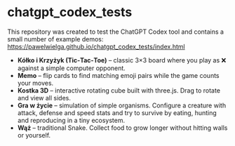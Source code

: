 # chatgpt_codex_tests

This repository was created to test the ChatGPT Codex tool and contains a small number of example demos:
https://pawelwielga.github.io/chatgpt_codex_tests/index.html

* **Kółko i Krzyżyk (Tic‑Tac‑Toe)** – classic 3×3 board where you play as ❌ against a simple computer opponent.
* **Memo** – flip cards to find matching emoji pairs while the game counts your moves.
* **Kostka 3D** – interactive rotating cube built with three.js. Drag to rotate and view all sides.
* **Gra w życie** – simulation of simple organisms. Configure a creature with attack, defense and speed stats and try to survive by eating, hunting and reproducing in a tiny ecosystem.
* **Wąż** – traditional Snake. Collect food to grow longer without hitting walls or yourself.
